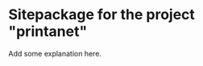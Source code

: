 Sitepackage for the project "printanet"
==============================================================

Add some explanation here.
